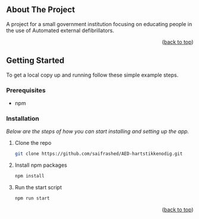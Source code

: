 <!-- ABOUT THE PROJECT -->
## About The Project

A project for a small government institution focusing on educating people in the use of Automated external defibrillators.



<p align="right">(<a href="#top">back to top</a>)</p>

<!-- GETTING STARTED -->
## Getting Started

To get a local copy up and running follow these simple example steps.

### Prerequisites

* npm


### Installation

_Below are the steps of how you can start installing and setting up the app._
1. Clone the repo
   ```sh
   git clone https://github.com/saifrashed/AED-hartstikkenodig.git
   ```
2. Install npm packages
   ```sh
   npm install
   ```

3. Run the start script
   ```sh
   npm run start
   ```

<p align="right">(<a href="#top">back to top</a>)</p>


